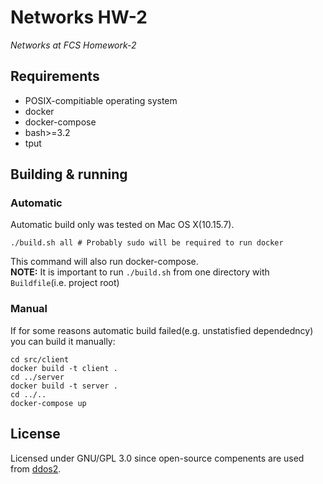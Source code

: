 # Networks HW-2
<i> Networks at FCS Homework-2 </i>
## Requirements
* POSIX-compitiable operating system
* docker
* docker-compose
* bash>=3.2
* tput
## Building & running
### Automatic
Automatic build only was tested on Mac OS X(10.15.7).<br>
```
./build.sh all # Probably sudo will be required to run docker
```
This command will also run docker-compose.<br>
**NOTE:** It is important to run `./build.sh` from one directory with `Buildfile`(i.e. project root) 
### Manual 
If for some reasons automatic build failed(e.g. unstatisfied dependedncy) you can build it manually:
```
cd src/client 
docker build -t client .
cd ../server
docker build -t server .
cd ../..
docker-compose up
```

## License
Licensed under GNU/GPL 3.0 since open-source compenents are used from [ddos2](https://github.com/Andrewerr/ddos2).
